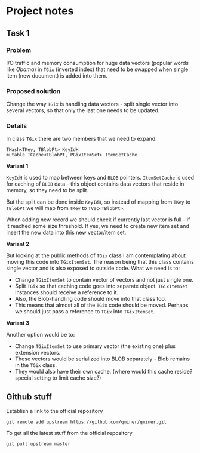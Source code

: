 # Project notes

## Task 1

### Problem

I/O traffic and memory consumption for huge data vectors (popular words like *Obama*) in `TGix` (inverted index) 
that need to be swapped when single item (new document) is added into them.

### Proposed solution

Change the way `TGix` is handling data vectors - split single vector into several vectors,
so that only the last one needs to be updated.

### Details

In class `TGix` there are two members that we need to expand:

	THash<TKey, TBlobPt> KeyIdH
	mutable TCache<TBlobPt, PGixItemSet> ItemSetCache

**Variant 1**

`KeyIdH` is used to map between keys and `BLOB` pointers. `ItemSetCache` is used for caching of
`BLOB` data - this object contains data vectors that reside in memory, so they need to be split.

But the split can be done inside `KeyIdH`, so instead of mapping from `TKey` to `TBlobPt` we 
will map  from `TKey` to `TVec<TBlobPt>`.

When adding new record we should check if currently last vector is full - if it reached some size threshold.
If yes, we need to create new item set and insert the new data into this new vector/item set.

**Variant 2**

But looking at the public methods of `TGix` class I am contemplating about moving this code into `TGixItemSet`.
The reason being that this class contains single vector and is also exposed to outside code.
What we need is to:

- Change `TGixItemSet` to contain vector of vectors and not just single one.
- Split `TGix` so that caching code goes into separate object. `TGixItemSet` instances should receive a reference to it.
- Also, the Blob-handling code should move into that class too.
- This means that almost all of the `TGix` code should be moved. Perhaps we should just pass a reference to `TGix` into `TGixItemSet`.

**Variant 3**

Another option would be to:

- Change `TGixItemSet` to use primary vector (the existing one) plus extension vectors.
- These vectors would be serialized into BLOB separately - Blob remains in the `TGix` class.
- They would also have their own cache. (where would this cache reside? special setting to limit cache size?)

## Github stuff

Establish a link to the official repository

	git remote add upstream https://github.com/qminer/qminer.git

To get all the latest stuff from the official repository

	git pull upstream master